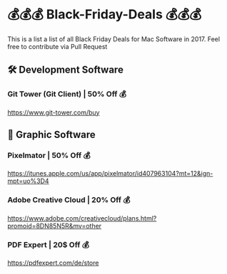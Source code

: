 # 💰💰💰 Black-Friday-Deals 💰💰💰
This is a list a list of all Black Friday Deals for Mac Software in 2017. Feel free to contribute via Pull Request

## 🛠 Development Software
### Git Tower (Git Client) | 50% Off 💰
https://www.git-tower.com/buy

## 🎨 Graphic Software
### Pixelmator | 50% Off 💰
https://itunes.apple.com/us/app/pixelmator/id407963104?mt=12&ign-mpt=uo%3D4
### Adobe Creative Cloud | 20% Off 💰
https://www.adobe.com/creativecloud/plans.html?promoid=8DN85N5R&mv=other

### PDF Expert | 20$ Off 💰
https://pdfexpert.com/de/store
